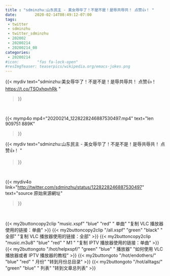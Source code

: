 ```yaml
---
title : "sdminzhu:山东民主 - 美女辱华了！不是不是！是辱共辱共！ 点赞👍！ "
date:        2020-02-14T08:49:12-07:00
tags:
 - twitter
 - sdminzhu
 - twitter_sdminzhu
 - 202002
 - 20200214
 - 20200214_08
categories:
 - 20200214
#icon:        "fas fa-lock-open"
#resImgTeaser: teaserpics/wikipedia.org/emacs-jokes.png
---
```


{{< mydiv text="sdminzhu:美女辱华了！不是不是！是辱共辱共！ 点赞👍！ https://t.co/TSOxhqvhRk "
>}}
<br>


{{< mymp4o mp4="20200214_1228228246887530497.mp4"
text="len 909751    889K"
>}}


{{< mydiv text="sdminzhu:山东民主 - 美女辱华了！不是不是！是辱共辱共！ 点赞👍！ "
>}}
<br>

{{< mydiv4o link="http://twitter.com/sdminzhu/status/1228228246887530497"
text="source 原始來源網址"
>}}


<br>



{{< my2buttoncopy2clip "music.xspf"        "blue"   "red"    " 单曲"  "复制 VLC 播放器使用的链接：单曲" >}} {{< my2buttoncopy2clip "/all.xspf"         "green"  "black"  " 全部"  "复制 VLC 播放器使用的链接：全部" >}} {{< my2buttoncopy2clip "music.m3u8"        "blue"   "red"    " M1 "    "复制 IPTV 播放器使用的链接：单曲" >}} {{< my2buttongoto      "/hot/helpxspf/"    "green"  "blue"   " 播放器" "如何使用 VLC 播放器或者 IPTV 播放器的教程" >}} {{< my2buttongoto      "/hot/endothers/"   "blue"   "red"    " 月份"   "转到月份总目录" >}} {{< my2buttongoto      "/hot/alltags/"     "green"  "blue"   " 列表"   "转到文章总列表" >}} 
